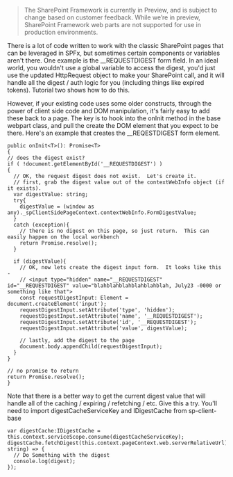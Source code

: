 >The SharePoint Framework is currently in Preview, and is subject to change based on customer feedback. While we’re in preview, SharePoint Framework web parts are not supported for use in production environments.

There is a lot of code written to work with the classic SharePoint pages that can be leveraged in SPFx, but sometimes certain components or variables aren't there.  One example is the __REQUESTDIGEST form field.  In an ideal world, you wouldn't use a global variable to access the digest, you'd just use the updated HttpRequest object to make your SharePoint call, and it will handle all the digest / auth logic for you (including things like expired tokens).  Tutorial two shows how to do this.

However, if your existing code uses some older constructs, through the power of client side code and DOM manipulation, it's fairly easy to add these back to a page.  The key is to hook into the onInit method in the base webpart class, and pull the create the DOM element that you expect to be there.  Here's an example that creates the __REQESTDIGEST form element.


    public onInit<T>(): Promise<T>
    {
    // does the digest exist?
    if ( !document.getElementById('__REQUESTDIGEST') )
    {
      // OK, the request digest does not exist.  Let's create it.
      // first, grab the digest value out of the contextWebInfo object (if it exists).
      var digestValue: string;
      try{
        digestValue = (window as any)._spClientSidePageContext.contextWebInfo.FormDigestValue;
      }
      catch (exception){
        // there is no digest on this page, so just return.  This can easily happen on the local workbench
        return Promise.resolve();
      }

      if (digestValue){
        // OK, now lets create the digest input form.  It looks like this -
        // <input type="hidden" name="__REQUESTDIGEST" id="__REQUESTDIGEST" value="blahblahblahblahblahblah, July23 -0000 or something like that">
        const requestDigestInput: Element = document.createElement('input');
        requestDigestInput.setAttribute('type', 'hidden');
        requestDigestInput.setAttribute('name', '__REQUESTDIGEST');
        requestDigestInput.setAttribute('id', '__REQUESTDIGEST');
        requestDigestInput.setAttribute('value', digestValue);

        // lastly, add the digest to the page
        document.body.appendChild(requestDigestInput);
      }
    }

    // no promise to return
    return Promise.resolve();
    }

Note that there is a better way to get the current digest value that will handle all of the caching / expiring / refetching / etc.  Give this a try.  You'll need to import digestCacheServiceKey and IDigestCache from sp-client-base

    var digestCache:IDigestCache = this.context.serviceScope.consume(digestCacheServiceKey);
    digestCache.fetchDigest(this.context.pageContext.web.serverRelativeUrl).then((digest: string) => {
      // Do Something with the digest
      console.log(digest);
    });
